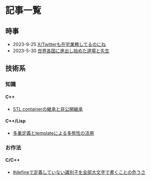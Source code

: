 # 記事一覧

## 時事

- 2023-9-25 [X/Twitterも在宅業務してるのにね](contents/8A9011A9-F77B-415D-B0AA-1ED33167AD15.md)
- 2023-5-30 [世界各国に進出し始めた道場と先生](contents/577086CA-A0AF-4731-863D-82691173FCAA.md)

## 技術系

### 知識

#### C++

- [STL containerの継承と非公開継承](contents/089C3BAB-039D-462E-B0B1-BABF5E15AB8F.md)

#### C++/Lisp

- [多重定義とtemplateによる多態性の活用](contents/AC935E3D-52EA-4B38-9081-399C6CEF1F6F.md)

### お作法

#### C/C++

- [#defineで定義していない識別子を全部大文字で書くことの危うさ](contents/82982609-0B21-4766-B2DC-D7F747582C23.md)
